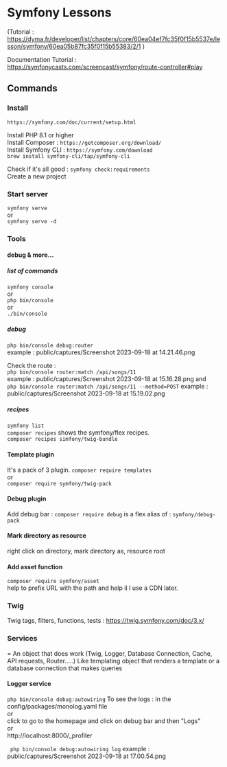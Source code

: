 # Symfony Lessons #

(Tutorial : https://dyma.fr/developer/list/chapters/core/60ea04ef7fc35f0f15b5537e/lesson/symfony/60ea05b87fc35f0f15b55383/2/1 )

Documentation Tutorial :  
https://symfonycasts.com/screencast/symfony/route-controller#play

## Commands ##

### Install ###
``` https://symfony.com/doc/current/setup.html ```

Install PHP 8.1 or higher  
Install Composer : ``` https://getcomposer.org/download/ ```  
Install Symfony CLI : ``` https://symfony.com/download ```  
``` brew install symfony-cli/tap/symfony-cli ```  

Check if it's all good : ``` symfony check:requirements ```  
Create a new project

### Start server ### 
``` symfony serve ```  
or  
``` symfony serve -d ```

### Tools ###
#### debug & more... ####
##### list of commands #####
``` symfony console ```  
or  
``` php bin/console ```  
or  
``` ./bin/console ``` 
##### debug #####
``` php bin/console debug:router ```  
example : public/captures/Screenshot 2023-09-18 at 14.21.46.png

Check the route :  
``` php bin/console router:match /api/songs/11 ```  
example : public/captures/Screenshot 2023-09-18 at 15.16.28.png
and  
``` php bin/console router:match /api/songs/11 --method=POST ```
example : public/captures/Screenshot 2023-09-18 at 15.19.02.png

##### recipes #####
``` symfony list ```  
``` composer recipes ``` shows the symfony/flex recipes.  
``` composer recipes simfony/twig-bundle ```  

#### Template plugin ####
It's a pack of 3 plugin.
``` composer require templates ```  
or  
``` composer require symfony/twig-pack ```

#### Debug plugin ####
Add debug bar :
``` composer require debug ``` is a flex alias of :
``` symfony/debug-pack ```

#### Mark directory as resource ####
right click on directory, mark directory as, resource root

#### Add asset function ####
``` composer require symfony/asset ```  
help to prefix URL with the path and help il I use a CDN later.

### Twig ###

Twig tags, filters, functions, tests : https://twig.symfony.com/doc/3.x/


### Services ###
= An object that does work (Twig, Logger, Database Connection, Cache, API requests, Router.....)
Like templating object that renders a template or a database connection that makes queries

#### Logger service ####
``` php bin/console debug:autowiring ```
To see the logs : 
in the config/packages/monolog.yaml file  
or  
click to go to the homepage and click on debug bar and then "Logs"  
or  
http://localhost:8000/_profiler



```  php bin/console debug:autowiring log ```
example : public/captures/Screenshot 2023-09-18 at 17.00.54.png



